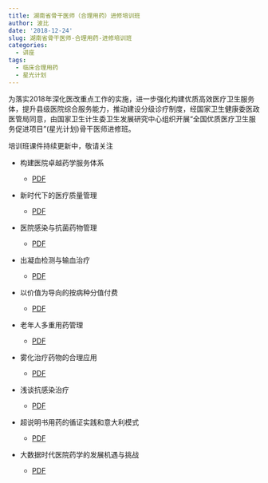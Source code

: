 ```yaml
---
title: 湖南省骨干医师（合理用药）进修培训班
author: 波比
date: '2018-12-24'
slug: 湖南省骨干医师-合理用药-进修培训班
categories:
  - 讲座
tags:
  - 临床合理用药
  - 星光计划
---
```


为落实2018年深化医改重点工作的实施，进一步强化构建优质高效医疗卫生服务体，提升县级医院综合服务能力，推动建设分级诊疗制度，经国家卫生健康委医政医管局同意，由国家卫生计生委卫生发展研究中心组织开展“全国优质医疗卫生服务促进项目”(星光计划)骨干医师进修班。

培训班课件持续更新中，敬请关注

- 构建医院卓越药学服务体系

  - [PDF](https://www.tanboyu.com/slides/20181224/122401-构建医院卓越药学服务体系.pdf)

- 新时代下的医疗质量管理

  - [PDF](https://www.tanboyu.com/slides/20181224/122402-新时代下的医疗质量管理.pdf)
  
- 医院感染与抗菌药物管理

  - [PDF](https://www.tanboyu.com/slides/20181224/122404-医院感染与抗菌药物管理.pdf)
  
- 出凝血检测与输血治疗

  - [PDF](https://www.tanboyu.com/slides/20181224/122405-出凝血检测与输血治疗.pdf)
  
- 以价值为导向的按病种分值付费

  - [PDF](https://www.tanboyu.com/slides/20181224/122406-以价值为导向的按病种分值付费.pdf)

- 老年人多重用药管理

  - [PDF](https://www.tanboyu.com/slides/20181224/122501-老年患者多重用药管理.pdf)

- 雾化治疗药物的合理应用

  - [PDF](https://www.tanboyu.com/slides/20181224/122502-雾化治疗药物的合理应用.pdf)
  
- 浅谈抗感染治疗

  - [PDF](https://www.tanboyu.com/slides/20181224/122503-浅谈抗感染治疗.pdf)
  
- 超说明书用药的循证实践和意大利模式

	- [PDF](https://www.tanboyu.com/slides/20181208/超说明书用药的循证实践和意大利模式.pdf)
  
- 大数据时代医院药学的发展机遇与挑战

  - [PDF](https://www.tanboyu.com/slides/20181224/122504-大数据时代医院药学的发展机遇与挑战.pdf)


